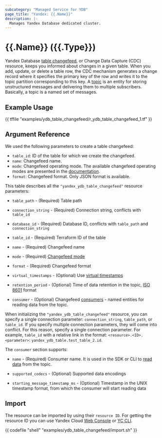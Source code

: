 ```yaml
---
subcategory: "Managed Service for YDB"
page_title: "Yandex: {{.Name}}"
description: |-
  Manages Yandex Database dedicated cluster.
---
```


# {{.Name}} ({{.Type}})

Yandex Database [table changefeed](https://ydb.tech/en/docs/concepts/cdc), or Change Data Capture (CDC) resource, keeps you informed about changes in a given table. When you add, update, or delete a table row, the CDC mechanism generates a change record where it specifies the primary key of the row and writes it to the topic partition corresponding to this key. A [topic](https://ydb.tech/en/docs/concepts/topic) is an entity for storing unstructured messages and delivering them to multiple subscribers. Basically, a topic is a named set of messages.

## Example Usage

{{ tffile "examples/ydb_table_changefeed/r_ydb_table_changefeed_1.tf" }}

## Argument Reference 

We used the following parameters to create a table changefeed:
* `table_id`: ID of the table for which we create the changefeed.
* `name`: Changefeed name.
* `mode`: Changefeed operating mode. The available changefeed operating modes are presented in the [documentation](https://ydb.tech/en/docs/yql/reference/syntax/alter_table#changefeed-options).
* `format`: Changefeed format. Only JSON format is available.

This table describes all the `"yandex_ydb_table_changefeed"` resource parameters:

* `table_path` - (Required) Table path

* `connection_string` - (Required) Connection string, conflicts with `table_id`

* `database_id` - (Required) Database ID, conflicts with `table_path` and `connection_string`

* `table_id` - (Required) Terraform ID of the table

* `name` - (Required) Changefeed name

* `mode` - (Required) [Changefeed mode](https://ydb.tech/en/docs/yql/reference/syntax/alter_table#changefeed-options)

* `format` - (Required) Changefeed format

* `virtual_timestamps` - (Optional) Use [virtual timestamps](https://ydb.tech/en/docs/concepts/cdc#virtual-timestamps)

* `retention_period` - (Optional) Time of data retention in the topic, [ISO 8601](https://ru.wikipedia.org/wiki/ISO_8601) format

* `consumer` - (Optional) Changefeed [consumers](https://ydb.tech/en/docs/concepts/topic#consumer) - named entities for reading data from the topic.

When initializing the `"yandex_ydb_table_changefeed"` resource, you can specify a single connection parameter: `connection_string`, `table_path`, or `table_id`. If you specify multiple connection parameters, they will come into conflict. For this reason, specify a single connection parameter. For example, `table_id` with a relative link in the format: `<resource>.<ID>.<parameter>`: `yandex_ydb_table.test_table_2.id`.

The `consumer` section supports:

* `name` - (Required) Consumer name. It is used in the SDK or CLI to [read data](https://ydb.tech/en/docs/best_practices/cdc#read) from the topic.

* `supported_codecs` - (Optional) Supported data encodings

* `starting_message_timestamp_ms` - (Optional) Timestamp in the UNIX timestamp format, from which the consumer will start reading data

## Import

The resource can be imported by using their `resource ID`. For getting the resource ID you can use Yandex Cloud [Web Console](https://console.yandex.cloud) or [YC CLI](https://yandex.cloud/docs/cli/quickstart).

{{ codefile "shell" "examples/ydb_table_changefeed/import.sh" }}
